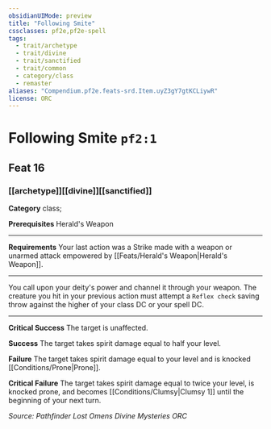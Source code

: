 ```yaml
---
obsidianUIMode: preview
title: "Following Smite"
cssclasses: pf2e,pf2e-spell
tags:
  - trait/archetype
  - trait/divine
  - trait/sanctified
  - trait/common
  - category/class
  - remaster
aliases: "Compendium.pf2e.feats-srd.Item.uyZ3gY7gtKCLiywR"
license: ORC
---
```

# Following Smite `pf2:1`
## Feat 16
### [[archetype]][[divine]][[sanctified]]

**Category** class; 



**Prerequisites** Herald's Weapon
* * *
**Requirements** Your last action was a Strike made with a weapon or unarmed attack empowered by [[Feats/Herald's Weapon|Herald's Weapon]].

* * *

You call upon your deity's power and channel it through your weapon. The creature you hit in your previous action must attempt a `Reflex check` saving throw against the higher of your class DC or your spell DC.

* * *

**Critical Success** The target is unaffected.

**Success** The target takes spirit damage equal to half your level.

**Failure** The target takes spirit damage equal to your level and is knocked [[Conditions/Prone|Prone]].

**Critical Failure** The target takes spirit damage equal to twice your level, is knocked prone, and becomes [[Conditions/Clumsy|Clumsy 1]] until the beginning of your next turn.

*Source: Pathfinder Lost Omens Divine Mysteries*
*ORC*